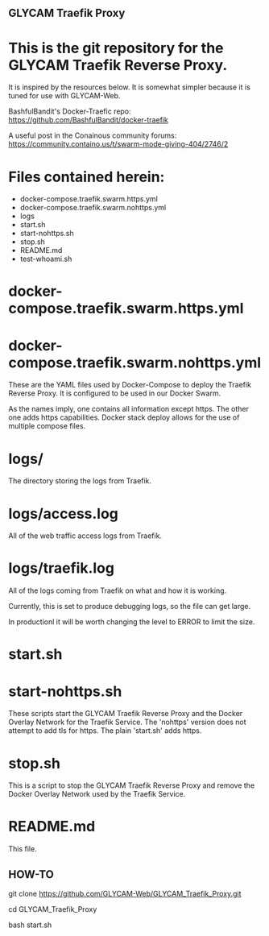 ## GLYCAM Traefik Proxy

# This is the git repository for the GLYCAM Traefik Reverse Proxy.

It is inspired by the resources below.  It is somewhat simpler because it is
tuned for use with GLYCAM-Web.

BashfulBandit's Docker-Traefic repo:   https://github.com/BashfulBandit/docker-traefik

A useful post in the Conainous community forums:  https://community.containo.us/t/swarm-mode-giving-404/2746/2

# Files contained herein:

- docker-compose.traefik.swarm.https.yml
- docker-compose.traefik.swarm.nohttps.yml
- logs
- start.sh
- start-nohttps.sh
- stop.sh
- README.md
- test-whoami.sh


# docker-compose.traefik.swarm.https.yml
# docker-compose.traefik.swarm.nohttps.yml

These are the YAML files used by Docker-Compose to deploy the 
Traefik Reverse Proxy. It is configured to be used in our Docker Swarm.

As the names imply, one contains all information except https.  The 
other one adds https capabilities.  Docker stack deploy allows for the
use of multiple compose files.

# logs/ 

The directory storing the logs from Traefik.  

# logs/access.log 

All of the web traffic access logs from Traefik.  

# logs/traefik.log 

All of the logs coming from Traefik on what and how it is working. 

Currently, this is set to produce debugging logs, so the file can get large. 

In productionl it will be worth changing the level to ERROR to limit the size.

# start.sh
# start-nohttps.sh

These scripts start the GLYCAM Traefik Reverse Proxy and the Docker
Overlay Network for the Traefik Service.  The 'nohttps' version does not
attempt to add tls for https.  The plain 'start.sh' adds https.

# stop.sh

This is a script to stop the GLYCAM Traefik Reverse Proxy and remove the 
Docker Overlay Network used by the Traefik Service.

# README.md

This file.

## HOW-TO

git clone https://github.com/GLYCAM-Web/GLYCAM_Traefik_Proxy.git

cd GLYCAM_Traefik_Proxy

bash start.sh

